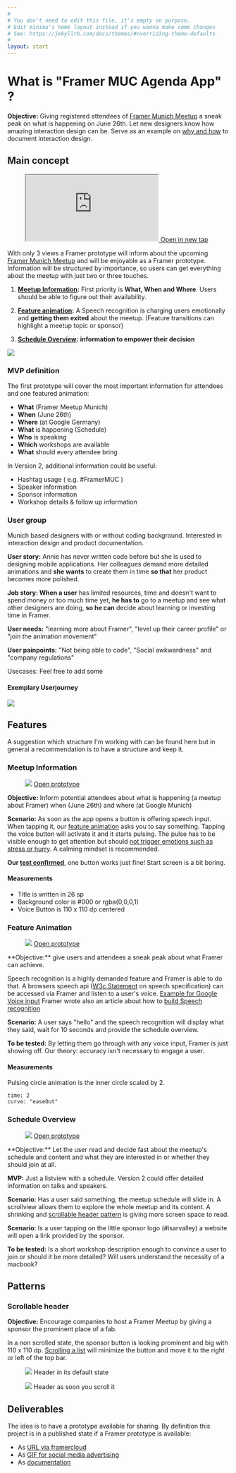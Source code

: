 ```yaml
---
#
# You don't need to edit this file, it's empty on purpose.
# Edit minima's home layout instead if you wanna make some changes
# See: https://jekyllrb.com/docs/themes/#overriding-theme-defaults
#
layout: start
---
```


# What is "Framer MUC Agenda App" ?
**Objective:** Giving registered attendees of [Framer Munich Meetup](https://www.meetup.com/de-DE/meetup-group-framerjs-munich/) a sneak peak on what is happening on June 26th. Let new designers know how amazing interaction design can be. Serve as an example on [why and how](why/) to document interaction design.

## Main concept

<figure class="prototype-right">
<a href="https://framer.cloud/KkjHL" target="_blanc">
<iframe src="https://framer.cloud/KkjHL"></iframe>
Open in new tap</a>
</figure>

With only 3 views a Framer prototype will inform about the upcoming [Framer Munich Meetup](https://www.meetup.com/de-DE/meetup-group-framerjs-munich/) and will be enjoyable as a Framer prototype. Information will be structured by importance, so users can get everything about the meetup with just two or three touches.

1. **[Meetup Information](#meetup-information):** First priority is **What, When and Where**. Users should be able to figure out their availability. 

2. **[Feature animation](#feature-animation):** A Speech recognition is charging users emotionally and **getting them exited** about the meetup. (Feature transitions can highlight a meetup topic or sponsor)

3. **[Schedule Overview](#schedule-overview):** **information to empower their decision**

<img src="materials/framer-app-flow.png" class="imgfit"/> 


### MVP definition
The first prototype will cover the most important information for attendees and one featured animation:

* **What** (Framer Meetup Munich)
* **When** (June 26th)
* **Where** (at Google Germany)
* **What** is happening (Schedule)
* **Who** is speaking
* **Which** workshops are available
* **What** should every attendee bring

In Version 2, additional information could be useful:

* Hashtag usage ( e.g. #FramerMUC )
* Speaker information
* Sponsor information
* Workshop details & follow up information


### User group

Munich based designers with or without coding background. Interested in interaction design and product documentation. 

**User story:** Annie has never written code before but she is used to designing mobile applications. Her colleagues demand more detailed animations and **she wants** to create them in time **so that** her product becomes more polished.

**Job story: When a user** has limited resources, time and doesn't want to spend money or too much time yet, **he has to** go to a meetup and see what other designers are doing, **so he can** decide about learning or investing time in Framer.

**User needs:** "learning more about Framer", "level up their career profile" or "join the animation movement"

**User painpoints:** "Not being able to code", "Social awkwardness" and "company regulations"

Usecases: Feel free to add some

#### Exemplary Userjourney

<img src="https://marieschweiz.github.io/ixd-documentation/materials/Userjourney-01.png" class="imgfit"/> 



## Features

A suggestion which structure I'm working with can be found here but in general a recommendation is to have a structure and keep it.

### Meetup Information


<figure class="prototype-right">
<img class="imgfit" src="materials/sayit-Meetupintro.gif" />
<caption>
    <a href="https://framer.cloud/KkjHL" target="_blanc">Open prototype</a>
</caption>
</figure>

**Objective:** Inform potential attendees about what is happening (a meetup about Framer) when (June 26th) and where (at Google Munich)

**Scenario:** As soon as the app opens a button is offering speech input. When tapping it, our [feature animation](#feature-animation) asks you to say something. Tapping the voice button will activate it and it starts pulsing. The pulse has to be visible enough to get attention but should [not trigger emotions such as stress or hurry](https://marieschweiz.github.io/ixd-documentation/misc/2017/06/13/thefirsttest.html#1-framer-meetup-information). A calming mindset is recommended.

**Our [test confirmed](https://marieschweiz.github.io/ixd-documentation/misc/2017/06/13/thefirsttest.html#1-framer-meetup-information)**, one button works just fine! Start screen is a bit boring.

#### Measurements

* Title is written in 26 sp
* Background color is #000 or rgba(0,0,0,1)
* Voice Button is 110 x 110 dp centered

### Feature Animation
<figure class="prototype-right">
<img class="imgfit" src="materials/sayit-Speech.gif" />
<a href="https://framer.cloud/KkjHL" target="_blanc">Open prototype</a>
</figure>
**Objective:** give users and attendees a sneak peak about what Framer can achieve.

Speech recognition is a highly demanded feature and Framer is able to do that. A browsers speech api ([W3c Statement](https://dvcs.w3.org/hg/speech-api/raw-file/tip/speechapi.html) on speech specification) can be accessed via Framer and listen to a user's voice. [Example for Google Voice input](https://github.com/baiIey/framer-speech-api) Framer wrote also an article about how to [build Speech recognition](https://blog.framer.com/prototyping-speech-recognition-in-framer-js-9cbbbd01757)

**Scenario:** A user says "hello" and the speech recognition will display what they said, wait for 10 seconds and provide the schedule overview.


**To be tested:** By letting them go through with any voice input, Framer is just showing off. Our theory: accuracy isn't necessary to engage a user.

#### Measurements

Pulsing circle animation is the inner circle scaled by 2. 

```
time: 2
curve: "easeOut"
```

### Schedule Overview

<figure class="prototype-right">
<img class="imgfit" src="materials/sayit-list.gif" />
<a href="https://framer.cloud/KkjHL" target="_blanc">Open prototype</a>
</figure>
**Objective:** Let the user read and decide fast about the meetup's schedule and content and what they are interested in or whether they should join at all.

**MVP:** Just a listview with a schedule. Version 2 could offer detailed information on talks and speakers.

**Scenario:** Has a user said something, the meetup schedule will slide in. A scrollview allows them to explore the whole meetup and its content. A shrinking and [scrollable header pattern](#scrollable-header) is giving more screen space to read.

**Scenario:** Is a user tapping on the little sponsor logo (#isarvalley) a website will open a link provided by the sponsor.

**To be tested:** Is a short workshop description enough to convince a user to join or should it be more detailed? Will users understand the necessity of a macbook?


## Patterns

### Scrollable header

**Objective:** Encourage companies to host a Framer Meetup by giving a sponsor the prominent place of a fab.

In a non scrolled state, the sponsor button is looking prominent and big with 110 x 110 dp. [Scrolling a list](#schedule-overview) will minimize the button and move it to the right or left of the top bar.


<figure class="figureleft">
<img src="materials/Pattern-Header-topview.png"/> 
<caption>Header in its default state</caption>
</figure>

<figure class="figureleft">
<img src="materials/Pattern-Header-scrolledview.png"/> 
<caption>Header as soon you scroll it</caption>
</figure>


## Deliverables

The idea is to have a prototype available for sharing. By definition this project is in a published state if a Framer prototype is available:

* As [URL via framercloud](https://framer.cloud/yrtrK)
* As [GIF for social media advertising](materials/Sayitwithframer3.gif)
* As [documentation](#)



